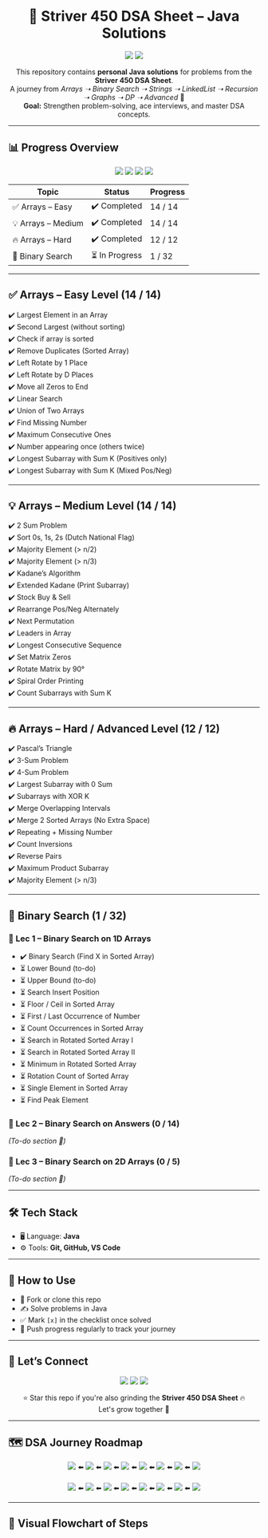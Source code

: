 <h1 align="center">🚀 Striver 450 DSA Sheet – Java Solutions</h1>

<p align="center">
  <img src="https://img.shields.io/badge/Binary%20Search-1%2F32-blue?style=for-the-badge" />
  <img src="https://img.shields.io/badge/Arrays-40%2F40-green?style=for-the-badge" />
</p>

<p align="center">
This repository contains <b>personal Java solutions</b> for problems from the <b>Striver 450 DSA Sheet</b>.<br>
A journey from <i>Arrays ➝ Binary Search ➝ Strings ➝ LinkedList ➝ Recursion ➝ Graphs ➝ DP ➝ Advanced</i> 🚀 <br>
<b>Goal:</b> Strengthen problem-solving, ace interviews, and master DSA concepts.
</p>

---

## 📊 Progress Overview  

<p align="center">
  <img src="https://img.shields.io/badge/Arrays%20Easy-100%25-brightgreen?style=for-the-badge" />
  <img src="https://img.shields.io/badge/Arrays%20Medium-100%25-brightgreen?style=for-the-badge" />
  <img src="https://img.shields.io/badge/Arrays%20Hard-100%25-brightgreen?style=for-the-badge" />
  <img src="https://img.shields.io/badge/Binary%20Search-3%25-yellow?style=for-the-badge" />
</p>

<p align="center">

| Topic                | Status         | Progress  |
|----------------------|----------------|-----------|
| ✅ Arrays – Easy      | ✔️ Completed   | 14 / 14   |
| 💡 Arrays – Medium   | ✔️ Completed   | 14 / 14   |
| 🔥 Arrays – Hard     | ✔️ Completed   | 12 / 12   |
| 🎯 Binary Search     | ⏳ In Progress | 1 / 32    |

</p>

---

## ✅ Arrays – Easy Level (14 / 14)  
✔️ Largest Element in an Array  
✔️ Second Largest (without sorting)  
✔️ Check if array is sorted  
✔️ Remove Duplicates (Sorted Array)  
✔️ Left Rotate by 1 Place  
✔️ Left Rotate by D Places  
✔️ Move all Zeros to End  
✔️ Linear Search  
✔️ Union of Two Arrays  
✔️ Find Missing Number  
✔️ Maximum Consecutive Ones  
✔️ Number appearing once (others twice)  
✔️ Longest Subarray with Sum K (Positives only)  
✔️ Longest Subarray with Sum K (Mixed Pos/Neg)  

---

## 💡 Arrays – Medium Level (14 / 14)  
✔️ 2 Sum Problem  
✔️ Sort 0s, 1s, 2s (Dutch National Flag)  
✔️ Majority Element (> n/2)  
✔️ Majority Element (> n/3)  
✔️ Kadane’s Algorithm  
✔️ Extended Kadane (Print Subarray)  
✔️ Stock Buy & Sell  
✔️ Rearrange Pos/Neg Alternately  
✔️ Next Permutation  
✔️ Leaders in Array  
✔️ Longest Consecutive Sequence  
✔️ Set Matrix Zeros  
✔️ Rotate Matrix by 90°  
✔️ Spiral Order Printing  
✔️ Count Subarrays with Sum K  

---

## 🔥 Arrays – Hard / Advanced Level (12 / 12)  
✔️ Pascal’s Triangle  
✔️ 3-Sum Problem  
✔️ 4-Sum Problem  
✔️ Largest Subarray with 0 Sum  
✔️ Subarrays with XOR K  
✔️ Merge Overlapping Intervals  
✔️ Merge 2 Sorted Arrays (No Extra Space)  
✔️ Repeating + Missing Number  
✔️ Count Inversions  
✔️ Reverse Pairs  
✔️ Maximum Product Subarray  
✔️ Majority Element (> n/3)  

---

## 🎯 Binary Search (1 / 32)  

### 📌 Lec 1 – Binary Search on 1D Arrays  
- ✔️ Binary Search (Find X in Sorted Array)  
- ⏳ Lower Bound (to-do)  
- ⏳ Upper Bound (to-do)  
- ⏳ Search Insert Position  
- ⏳ Floor / Ceil in Sorted Array  
- ⏳ First / Last Occurrence of Number  
- ⏳ Count Occurrences in Sorted Array  
- ⏳ Search in Rotated Sorted Array I  
- ⏳ Search in Rotated Sorted Array II  
- ⏳ Minimum in Rotated Sorted Array  
- ⏳ Rotation Count of Sorted Array  
- ⏳ Single Element in Sorted Array  
- ⏳ Find Peak Element  

### 📌 Lec 2 – Binary Search on Answers (0 / 14)  
*(To-do section 🚧)*  

### 📌 Lec 3 – Binary Search on 2D Arrays (0 / 5)  
*(To-do section 🚧)*  

---

## 🛠 Tech Stack  

- 🖥️ Language: **Java**  
- ⚙️ Tools: **Git, GitHub, VS Code**  

---

## 🔄 How to Use  

- 🍴 Fork or clone this repo  
- ✍️ Solve problems in Java  
- ✅ Mark `[x]` in the checklist once solved  
- 🔄 Push progress regularly to track your journey  

---

## 🙌 Let’s Connect  

<p align="center">
<a href="https://github.com/YOUR_GITHUB_USERNAME"><img src="https://img.shields.io/badge/GitHub-181717.svg?&style=for-the-badge&logo=github&logoColor=white" /></a>
<a href="https://www.linkedin.com/in/YOUR_LINKEDIN/"><img src="https://img.shields.io/badge/LinkedIn-0077B5.svg?&style=for-the-badge&logo=linkedin&logoColor=white" /></a>
<a href="mailto:YOUR_EMAIL@gmail.com"><img src="https://img.shields.io/badge/Gmail-D14836.svg?&style=for-the-badge&logo=gmail&logoColor=white" /></a>
</p>

<p align="center">⭐ Star this repo if you're also grinding the <b>Striver 450 DSA Sheet</b> 🔥<br>Let's grow together 🚀</p>

---

## 🗺️ DSA Journey Roadmap  

<p align="center">
  <img src="https://img.shields.io/badge/✅%20Step%201:%20Arrays-Completed-brightgreen?style=for-the-badge" />
  ⬅️
  <img src="https://img.shields.io/badge/🎯%20Step%202:%20Binary%20Search-In%20Progress-yellow?style=for-the-badge" />
  ⬅️
  <img src="https://img.shields.io/badge/🔡%20Step%203:%20Strings-Next%20Up-blue?style=for-the-badge" />
  ⬅️
  <img src="https://img.shields.io/badge/🔗%20Step%204:%20Linked%20List-Future-lightgrey?style=for-the-badge" />
  ⬅️
  <img src="https://img.shields.io/badge/🌀%20Step%205:%20Recursion-Future-lightgrey?style=for-the-badge" />
  ⬅️
  <img src="https://img.shields.io/badge/⚡%20Step%206:%20Bit%20Manipulation-Future-lightgrey?style=for-the-badge" />
  ⬅️
  <img src="https://img.shields.io/badge/📚%20Step%207:%20Stack%20%26%20Queue-Future-lightgrey?style=for-the-badge" />
  ⬅️
  <img src="https://img.shields.io/badge/🎯%20Step%208:%20Sliding%20Window%20+%202%20Pointers-Future-lightgrey?style=for-the-badge" />
  <br><br>
  <img src="https://img.shields.io/badge/⛰️%20Step%209:%20Heaps-Future-lightgrey?style=for-the-badge" />
  ⬅️
  <img src="https://img.shields.io/badge/💡%20Step%2010:%20Greedy%20Algorithms-Future-lightgrey?style=for-the-badge" />
  ⬅️
  <img src="https://img.shields.io/badge/🌳%20Step%2011:%20Binary%20Trees-Future-lightgrey?style=for-the-badge" />
  ⬅️
  <img src="https://img.shields.io/badge/🌲%20Step%2012:%20Binary%20Search%20Trees-Future-lightgrey?style=for-the-badge" />
  ⬅️
  <img src="https://img.shields.io/badge/🌐%20Step%2013:%20Graphs-Future-lightgrey?style=for-the-badge" />
  ⬅️
  <img src="https://img.shields.io/badge/📈%20Step%2014:%20Dynamic%20Programming-Future-lightgrey?style=for-the-badge" />
  ⬅️
  <img src="https://img.shields.io/badge/📝%20Step%2015:%20Tries-Future-lightgrey?style=for-the-badge" />
  ⬅️
  <img src="https://img.shields.io/badge/🔡%20Step%2016:%20Advanced%20Strings-Future-lightgrey?style=for-the-badge" />
</p>

---

## 📌 Visual Flowchart of Steps  

